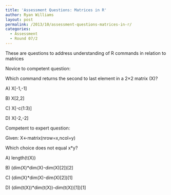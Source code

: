 ```yaml
---
title: 'Assessment Questions: Matrices in R'
author: Ryan Williams
layout: post
permalink: /2013/10/assessment-questions-matrices-in-r/
categories:
  - Assessment
  - Round 07/2
---
```

These are questions to address understanding of R commands in relation to matrices

Novice to competent question:

Which command returns the second to last element in a 2&#215;2 matrix (X)?

A) X[-1,-1]

B) X[2,2]

C) X[-c(1:3)]

D) X[-2,-2]

Competent to expert question:

Given: X<-matrix(nrow=x,ncol=y)

Which choice does not equal x*y?

A) length(t(X))

B) (dim(X)*dim(X)-dim(X)[2])[2]

C) (dim(X)*dim(X)-dim(X)[2])[1]

D) (dim(t(X))*dim(t(X))-dim(t(X))[1])[1]

&nbsp;